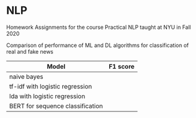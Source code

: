 # NLP
Homework Assignments for the course Practical NLP taught at NYU in Fall 2020

Comparison of performance of ML and DL algorithms for classification of real and fake news

| Model | F1 score | 
|------------------------------|-------------|
|naive bayes | 
|tf-idf with logistic regression | 
|lda with logistic regression | 
|BERT for sequence classification | 
